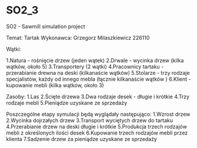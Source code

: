 # SO2_3
SO2 - Sawmill simulation project

Temat: Tartak
Wykonawca: Grzegorz Milaszkiewicz 226110

Wątki: 

1.Natura - rośnięcie drzew (jeden wątek)
2.Drwale - wycinka drzew (kilka wątków, około 5)
3.Transportery (2 wątki)
4.Pracownicy tartaku - przerabianie drewna na deski (kilkanaście wątków)
5.Stolarze - trzy rodzaje specjalistów, każdy od innego mebla (łącznie kilkanaście wątków )
6.Klient - kupowanie mebli (kilka wątków, około 3)

Zasoby:
1.Las
2.Ścięte drzewa
3.Dwa rodzaje desek - długie i krótkie
4.Trzy rodzaje mebli 
5.Pieniądze uzyskane ze sprzedaży 

Poszczególne etapy symulacji będą wyglądały następująco:
1.Wzrost drzew
2.Wycinka dojrzałych drzew
3.Transport wyciętych drzew do tartaku
4.Przerabianie drzew na deski długie i krótkie
5.Produkcja trzech rodzajów mebli z określonych ilości desek
6.Kupowanie trzech rodzajów mebli przez klienta 
7.Sadzenie drzew za pieniądze uzyskane ze sprzedaży
